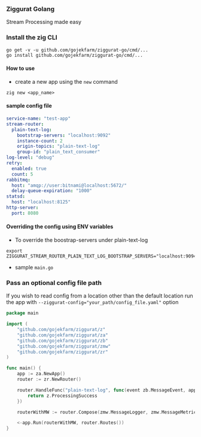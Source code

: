 ### Ziggurat Golang

Stream Processing made easy

### Install the zig CLI

```shell script
go get -v -u github.com/gojekfarm/ziggurat-go/cmd/...
go install github.com/gojekfarm/ziggurat-go/cmd/...                                                                                                                                                       
```

#### How to use

- create a new app using the `new` command

```shell
zig new <app_name>
```

#### sample config file

```yaml
service-name: "test-app"
stream-router:
  plain-text-log:
    bootstrap-servers: "localhost:9092"
    instance-count: 2
    origin-topics: "plain-text-log"
    group-id: "plain_text_consumer"
log-level: "debug"
retry:
  enabled: true
  count: 5
rabbitmq:
  host: "amqp://user:bitnami@localhost:5672/"
  delay-queue-expiration: "1000"
statsd:
  host: "localhost:8125"
http-server:
  port: 8080
```

#### Overriding the config using ENV variables

- To override the boostrap-servers under plain-text-log

```shell script
export ZIGGURAT_STREAM_ROUTER_PLAIN_TEXT_LOG_BOOTSTRAP_SERVERS="localhost:9094"
```

- sample `main.go`

### Pass an optional config file path

If you wish to read config from a location other than the default location run the app
with `--ziggurat-config="your_path/config_file.yaml"` option

```go
package main

import (
	"github.com/gojekfarm/ziggurat/z"
	"github.com/gojekfarm/ziggurat/za"
	"github.com/gojekfarm/ziggurat/zb"
	"github.com/gojekfarm/ziggurat/zmw"
	"github.com/gojekfarm/ziggurat/zr"
)

func main() {
	app := za.NewApp()
	router := zr.NewRouter()

	router.HandleFunc("plain-text-log", func(event zb.MessageEvent, app z.App) z.ProcessStatus {
		return z.ProcessingSuccess
	})

	routerWithMW := router.Compose(zmw.MessageLogger, zmw.MessageMetricsPublisher)

	<-app.Run(routerWithMW, router.Routes())
}
```